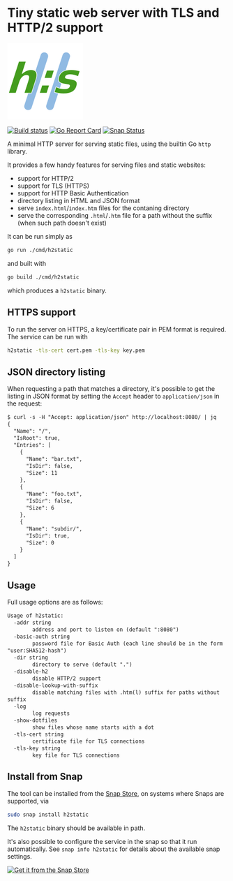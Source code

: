 # Tiny static web server with TLS and HTTP/2 support

![h2static logo](./logo.svg)

[![Build status](https://img.shields.io/travis/albertodonato/h2static.svg)](https://travis-ci.com/albertodonato/h2static)
[![Go Report Card](https://goreportcard.com/badge/github.com/albertodonato/h2static)](https://goreportcard.com/report/github.com/albertodonato/h2static)
[![Snap Status](https://build.snapcraft.io/badge/albertodonato/h2static.svg)](https://build.snapcraft.io/user/albertodonato/h2static)


A minimal HTTP server for serving static files, using the builtin Go `http`
library.

It provides a few handy features for serving files and static websites:

* support for HTTP/2
* support for TLS (HTTPS)
* support for HTTP Basic Authentication
* directory listing in HTML and JSON format
* serve `index.html`/`index.htm` files for the contaning directory
* serve the corresponding `.html`/`.htm` file for a path without the suffix
  (when such path doesn't exist)

It can be run simply as

```bash
go run ./cmd/h2static
```

and built with

```bash
go build ./cmd/h2static
```

which produces a `h2static` binary.


## HTTPS support

To run the server on HTTPS, a key/certificate pair in PEM format is
required. The service can be run with

```bash
h2static -tls-cert cert.pem -tls-key key.pem
```

## JSON directory listing

When requesting a path that matches a directory, it's possible to get the
listing in JSON format by setting the `Accept` header to `application/json` in
the request:

```
$ curl -s -H "Accept: application/json" http://localhost:8080/ | jq
{
  "Name": "/",
  "IsRoot": true,
  "Entries": [
    {
      "Name": "bar.txt",
      "IsDir": false,
      "Size": 11
    },
    {
      "Name": "foo.txt",
      "IsDir": false,
      "Size": 6
    },
    {
      "Name": "subdir/",
      "IsDir": true,
      "Size": 0
    }
  ]
}
```


## Usage

Full usage options are as follows:

```
Usage of h2static:
  -addr string
        address and port to listen on (default ":8080")
  -basic-auth string
        password file for Basic Auth (each line should be in the form "user:SHA512-hash")
  -dir string
        directory to serve (default ".")
  -disable-h2
        disable HTTP/2 support
  -disable-lookup-with-suffix
        disable matching files with .htm(l) suffix for paths without suffix
  -log
        log requests
  -show-dotfiles
        show files whose name starts with a dot
  -tls-cert string
        certificate file for TLS connections
  -tls-key string
        key file for TLS connections
```


## Install from Snap

The tool can be installed from the [Snap Store](https://snapcraft.io), on
systems where Snaps are supported, via

```bash
sudo snap install h2static
```

The `h2static` binary should be available in path.

It's also possible to configure the service in the snap so that it run
automatically.  See `snap info h2static` for details about the available snap
settings.

[![Get it from the Snap Store](https://snapcraft.io/static/images/badges/en/snap-store-black.svg)](https://snapcraft.io/h2static)
